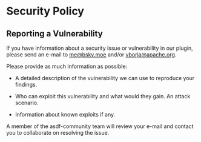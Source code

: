 # Security Policy

## Reporting a Vulnerability

If you have information about a security issue or vulnerability in our plugin,
please send an e-mail to <me@bsky.moe> and/or <vborja@apache.org>.

Please provide as much information as possible:

- A detailed description of the vulnerability we can use to reproduce your
  findings.

- Who can exploit this vulnerability and what would they gain. An attack
  scenario.

- Information about known exploits if any.

A member of the asdf-community team will review your e-mail and contact you to
collaborate on resolving the issue.

